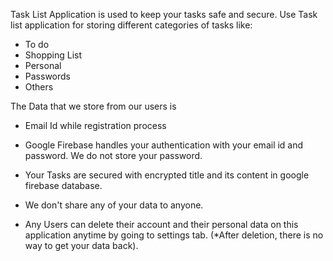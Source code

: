 Task List Application is used to keep your tasks safe and secure.
Use Task list application for storing different categories of tasks like: 
- To do
- Shopping List
- Personal
- Passwords
- Others

The Data that we store from our users is
- Email Id while registration process
- Google Firebase handles your authentication with your email id and password. We do not store your password.

- Your Tasks are secured with encrypted title and its content in google firebase database.
- We don't share any of your data to anyone.
- Any Users can delete their account and their personal data on this application anytime by going to settings tab. 
(*After deletion, there is no way to get your data back).
